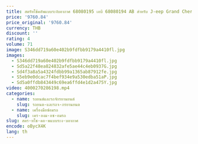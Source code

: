 ```yaml
---
title: สตรัทโช้คอัพแบบระงับอากาศ 68080195 เอบี 68080194 AB สําหรับ J-eep Grand Cherokee WK2 ด้านหน้ารถ Air Suspension Shock
price: '9760.84'
price_original: '9760.84'
currency: THB
discount: ''
rating: 4
volume: 71
image: S346dd719a60e402b9fdfbb9179a4410fl.jpg
images:
  - S346dd719a60e402b9fdfbb9179a4410fl.jpg
  - Sd5a22f48ea824832afe5ae44c4eb0937G.jpg
  - Sd4f3a8a5a4324fdbb99a1365ab87912fe.jpg
  - S5eb9e0dcac7f4bef934e9a530edba51aP.jpg
  - Sd5a0ffdb843449c69ea6ffd4e1d2a475Y.jpg
video: 4000270286198.mp4
categories:
  - name: รถยนต์และรถจักรยานยนต์
    slug: รถยนต-และรถจ-กรยานยนต
  - name: เครื่องมือซ่อมรถ
    slug: เคร-องม-อซ-อมรถ
slug: สตร-ทโช-คอ-พแบบระง-บอากาศ
encode: oBycX4K
lang: th
---
```

  